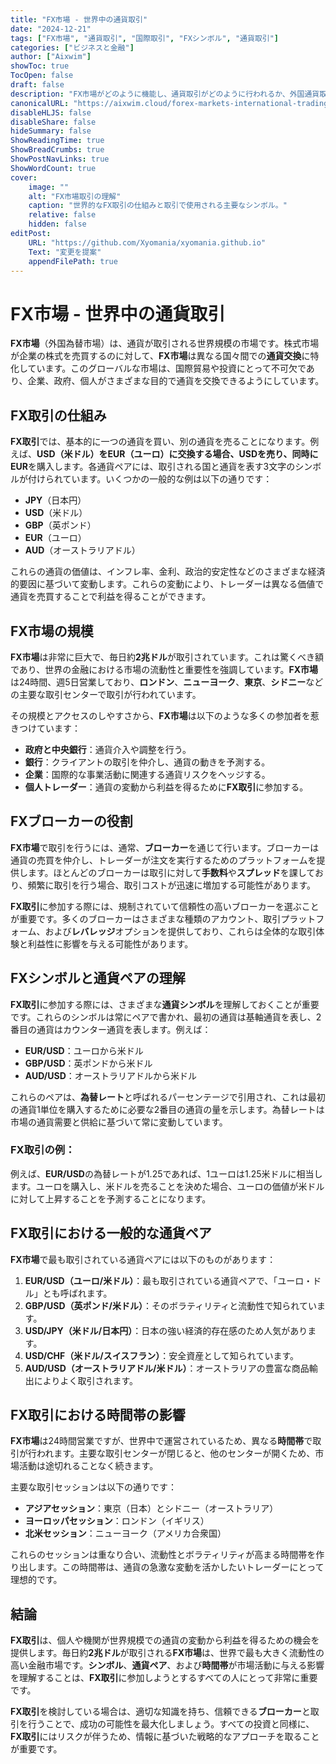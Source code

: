 ```yaml
---
title: "FX市場 - 世界中の通貨取引"
date: "2024-12-21"
tags: ["FX市場", "通貨取引", "国際取引", "FXシンボル", "通貨取引"]
categories: ["ビジネスと金融"]
author: ["Aixwim"]
showToc: true
TocOpen: false
draft: false
description: "FX市場がどのように機能し、通貨取引がどのように行われるか、外国通貨取引に必要な主要なシンボルについて詳しく探ります。"
canonicalURL: "https://aixwim.cloud/forex-markets-international-trading"
disableHLJS: false
disableShare: false
hideSummary: false
ShowReadingTime: true
ShowBreadCrumbs: true
ShowPostNavLinks: true
ShowWordCount: true
cover:
    image: ""
    alt: "FX市場取引の理解"
    caption: "世界的なFX取引の仕組みと取引で使用される主要なシンボル。"
    relative: false
    hidden: false
editPost:
    URL: "https://github.com/Xyomania/xyomania.github.io"
    Text: "変更を提案"
    appendFilePath: true
---
```


# FX市場 - 世界中の通貨取引

**FX市場**（外国為替市場）は、通貨が取引される世界規模の市場です。株式市場が企業の株式を売買するのに対して、**FX市場**は異なる国々間での**通貨交換**に特化しています。このグローバルな市場は、国際貿易や投資にとって不可欠であり、企業、政府、個人がさまざまな目的で通貨を交換できるようにしています。

## FX取引の仕組み

**FX取引**では、基本的に一つの通貨を買い、別の通貨を売ることになります。例えば、**USD（米ドル）**を**EUR（ユーロ）**に交換する場合、**USD**を売り、同時に**EUR**を購入します。各通貨ペアには、取引される国と通貨を表す3文字のシンボルが付けられています。いくつかの一般的な例は以下の通りです：

- **JPY**（日本円）
- **USD**（米ドル）
- **GBP**（英ポンド）
- **EUR**（ユーロ）
- **AUD**（オーストラリアドル）

これらの通貨の価値は、インフレ率、金利、政治的安定性などのさまざまな経済的要因に基づいて変動します。これらの変動により、トレーダーは異なる価値で通貨を売買することで利益を得ることができます。

## FX市場の規模

**FX市場**は非常に巨大で、毎日約**2兆ドル**が取引されています。これは驚くべき額であり、世界の金融における市場の流動性と重要性を強調しています。**FX市場**は24時間、週5日営業しており、**ロンドン**、**ニューヨーク**、**東京**、**シドニー**などの主要な取引センターで取引が行われています。

その規模とアクセスのしやすさから、**FX市場**は以下のような多くの参加者を惹きつけています：

- **政府と中央銀行**：通貨介入や調整を行う。
- **銀行**：クライアントの取引を仲介し、通貨の動きを予測する。
- **企業**：国際的な事業活動に関連する通貨リスクをヘッジする。
- **個人トレーダー**：通貨の変動から利益を得るために**FX取引**に参加する。

## FXブローカーの役割

**FX市場**で取引を行うには、通常、**ブローカー**を通じて行います。ブローカーは通貨の売買を仲介し、トレーダーが注文を実行するためのプラットフォームを提供します。ほとんどのブローカーは取引に対して**手数料**や**スプレッド**を課しており、頻繁に取引を行う場合、取引コストが迅速に増加する可能性があります。

**FX取引**に参加する際には、規制されていて信頼性の高いブローカーを選ぶことが重要です。多くのブローカーはさまざまな種類のアカウント、取引プラットフォーム、および**レバレッジ**オプションを提供しており、これらは全体的な取引体験と利益性に影響を与える可能性があります。

## FXシンボルと通貨ペアの理解

**FX取引**に参加する際には、さまざまな**通貨シンボル**を理解しておくことが重要です。これらのシンボルは常にペアで書かれ、最初の通貨は基軸通貨を表し、2番目の通貨はカウンター通貨を表します。例えば：

- **EUR/USD**：ユーロから米ドル
- **GBP/USD**：英ポンドから米ドル
- **AUD/USD**：オーストラリアドルから米ドル

これらのペアは、**為替レート**と呼ばれるパーセンテージで引用され、これは最初の通貨1単位を購入するために必要な2番目の通貨の量を示します。為替レートは市場の通貨需要と供給に基づいて常に変動しています。

### FX取引の例：
例えば、**EUR/USD**の為替レートが1.25であれば、1ユーロは1.25米ドルに相当します。ユーロを購入し、米ドルを売ることを決めた場合、ユーロの価値が米ドルに対して上昇することを予測することになります。

## FX取引における一般的な通貨ペア

**FX市場**で最も取引されている通貨ペアには以下のものがあります：

1. **EUR/USD（ユーロ/米ドル）**：最も取引されている通貨ペアで、「ユーロ・ドル」とも呼ばれます。
2. **GBP/USD（英ポンド/米ドル）**：そのボラティリティと流動性で知られています。
3. **USD/JPY（米ドル/日本円）**：日本の強い経済的存在感のため人気があります。
4. **USD/CHF（米ドル/スイスフラン）**：安全資産として知られています。
5. **AUD/USD（オーストラリアドル/米ドル）**：オーストラリアの豊富な商品輸出によりよく取引されます。

## FX取引における時間帯の影響

**FX市場**は24時間営業ですが、世界中で運営されているため、異なる**時間帯**で取引が行われます。主要な取引センターが閉じると、他のセンターが開くため、市場活動は途切れることなく続きます。

主要な取引セッションは以下の通りです：

- **アジアセッション**：東京（日本）とシドニー（オーストラリア）
- **ヨーロッパセッション**：ロンドン（イギリス）
- **北米セッション**：ニューヨーク（アメリカ合衆国）

これらのセッションは重なり合い、流動性とボラティリティが高まる時間帯を作り出します。この時間帯は、通貨の急激な変動を活かしたいトレーダーにとって理想的です。

## 結論

**FX取引**は、個人や機関が世界規模での通貨の変動から利益を得るための機会を提供します。毎日約**2兆ドル**が取引される**FX市場**は、世界で最も大きく流動性の高い金融市場です。**シンボル**、**通貨ペア**、および**時間帯**が市場活動に与える影響を理解することは、**FX取引**に参加しようとするすべての人にとって非常に重要です。

**FX取引**を検討している場合は、適切な知識を持ち、信頼できる**ブローカー**と取引を行うことで、成功の可能性を最大化しましょう。すべての投資と同様に、**FX取引**にはリスクが伴うため、情報に基づいた戦略的なアプローチを取ることが重要です。
